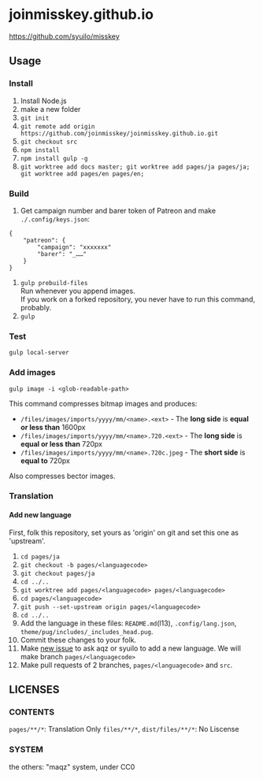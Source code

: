 # joinmisskey.github.io

https://github.com/syuilo/misskey

## Usage

### Install

1. Install Node.js
2. make a new folder
3. `git init`
4. `git remote add origin https://github.com/joinmisskey/joinmisskey.github.io.git`
5. `git checkout src`
6. `npm install`
7. `npm install gulp -g`
8. `git worktree add docs master; git worktree add pages/ja pages/ja; git worktree add pages/en pages/en;`

### Build

1. Get campaign number and barer token of Patreon and make `./.config/keys.json`: 
  ```
  {
      "patreon": {
          "campaign": "xxxxxxx"
          "barer": "_……"
      }
  }
  ```
1. `gulp prebuild-files`  
   Run whenever you append images.  
   If you work on a forked repository, you never have to run this command, probably.
2. `gulp`

### Test

`gulp local-server`

### Add images

```
gulp image -i <glob-readable-path>
```

This command compresses bitmap images and produces:
- `/files/images/imports/yyyy/mm/<name>.<ext>` - The **long side** is **equal or less than** 1600px
- `/files/images/imports/yyyy/mm/<name>.720.<ext>` - The **long side** is **equal or less than** 720px
- `/files/images/imports/yyyy/mm/<name>.720c.jpeg` - The **short side** is **equal to** 720px

Also compresses bector images.

### Translation

#### Add new language
First, folk this repository, set yours as 'origin' on git and set this one as 'upstream'.

1. `cd pages/ja`
2. `git checkout -b pages/<languagecode>`
3. `git checkout pages/ja`
4. `cd ../..`
5. `git worktree add pages/<languagecode> pages/<languagecode>`
6. `cd pages/<languagecode>`
7. `git push --set-upstream origin pages/<languagecode>`
8. `cd ../..`
9. Add the language in these files: `README.md`(l13), `.config/lang.json`, `theme/pug/includes/_includes_head.pug`.
10. Commit these changes to your folk.
11. Make [new issue](https://github.com/joinmisskey/joinmisskey.github.io/issues/new) to ask aqz or syuilo to add a new language.
    We will make branch `pages/<languagecode>`
12. Make pull requests of 2 branches, `pages/<languagecode>` and `src`.

## LICENSES

### CONTENTS
`pages/**/*`: Translation Only
`files/**/*`, `dist/files/**/*`: No Liscense

### SYSTEM
the others: "maqz" system, under CC0